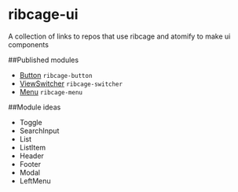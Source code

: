 ribcage-ui
==========

A collection of links to repos that use ribcage and atomify to make ui components

##Published modules

- [Button](http://github.com/techwraith/ribcage-button) `ribcage-button`
- [ViewSwitcher](https://github.com/Techwraith/ribcage-switcher) `ribcage-switcher`
- [Menu](https://github.com/Techwraith/ribcage-menu) `ribcage-menu`

##Module ideas

- Toggle
- SearchInput
- List
- ListItem
- Header
- Footer
- Modal
- LeftMenu
